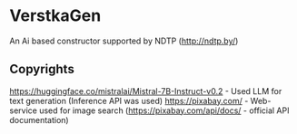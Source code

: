 # VerstkaGen
An Ai based constructor supported by NDTP (http://ndtp.by/)

## Copyrights

https://huggingface.co/mistralai/Mistral-7B-Instruct-v0.2 - Used LLM for text generation (Inference API was used) 
https://pixabay.com/ - Web-service used for image search (https://pixabay.com/api/docs/ - official API documentation)
